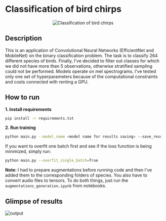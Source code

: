 # Classification of bird chirps
<p align="center">
  <img src="https://github.com/jtbandurski/ML-2-Project/assets/80387074/41380b8a-ef86-4033-a834-43db456f5322" alt="Classification of bird chirps">
</p>

## Description
This is an application of Convolutional Neural Networks (EfficientNet and MobileNet) on the binary classification problem. The task is to classify 264 different species of birds. Finally, I've decided to filter out classes for which we did not have more than 5 observations, otherwise stratified sampling could not be performed.
Models operate on mel spectrograms. I've tested only one set of hyperparameters because of the computational constraints and costs connected with renting a GPU. 
	
## How to run
**1. Install requirements**
```bash
pip install -r requirements.txt
```

**2. Run training**
```bash
python main.py --model_name <model name for results saving> --save_results <if we want to save csv with metrics> --save_plots <if we want to save plots with results> --train_with_augmentations <if we want to train with data augmentations>
```

If you want to overfit one batch first and see if the loss function is being minimized, simply run:
```bash
python main.py --overfit_single_batch=True
```

**Note**: I had to prepare augmentations before running code and then I've added them to the corresponding folders of species. You also have to convert audio files to tensors. To do both things, just run the `augmentations_generation.ipynb` from notebooks.


## Glimpse of results

![output](https://github.com/jtbandurski/ML-2-Project/assets/80387074/8b92130d-b8ef-443a-a66c-2e16858cc00c)
